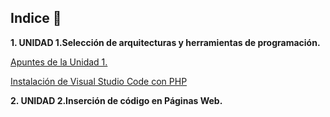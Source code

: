 
## Indice 🚀

**1. UNIDAD 1.Selección de arquitecturas y herramientas de programación.**

[Apuntes de la Unidad 1.](TEMA1/Selecciondearquitecturasyherramientasdeprogramacion.md)

[Instalación de Visual Studio Code con PHP](TEMA1/VisualStudioCodePHP.md)

**2. UNIDAD 2.Inserción de código en Páginas Web.**
